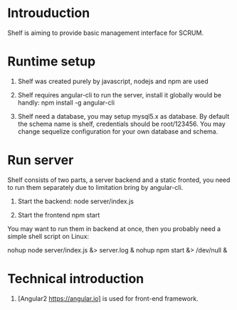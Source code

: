 Introuduction
=============
Shelf is aiming to provide basic management interface for SCRUM.


Runtime setup
=============
1. Shelf was created purely by javascript, nodejs and npm are used
2. Shelf requires angular-cli to run the server, install it globally would be handly:
   npm install -g angular-cli

3. Shelf need a database, you may setup mysql5.x as database. 
   By default the schema name is shelf, credentials should be root/123456. You may change sequelize    configuration for your own database and schema.

Run server
==========
Shelf consists of two parts, a server backend and a static fronted, you need to run them separately due to limitation bring by angular-cli.
1. Start the backend:
node server/index.js

2. Start the frontend
npm start

You may want to run them in backend at once, then you probably need a simple shell script on Linux:

 nohup node server/index.js &> server.log &
 nohup npm start &> /dev/null &

Technical introduction
======================
1. [Angular2 https://angular.io] is used for front-end framework.

